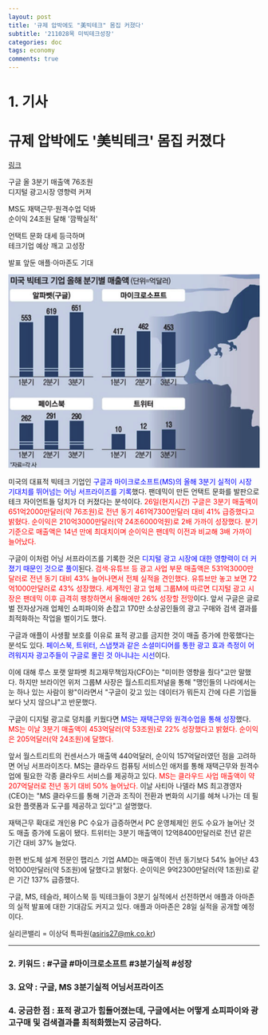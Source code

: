 ```yaml
---
layout: post
title: '규제 압박에도 "美빅테크" 몸집 커졌다'
subtitle: '211028목 미빅테크성장'
categories: doc
tags: economy
comments: true
---
```


# 1. 기사

규제 압박에도 '美빅테크' 몸집 커졌다
==========
[링크](https://news.naver.com/main/read.naver?mode=LPOD&mid=sec&oid=009&aid=0004870585)

구글 올 3분기 매출액 76조원   
디지털 광고시장 영향력 커져   

MS도 재택근무·원격수업 덕봐   
순이익 24조원 달해 '깜짝실적'   

언택트 문화 대세 등극하며   
테크기업 예상 깨고 고성장   

발표 앞둔 애플·아마존도 기대   

<img src="/assets/img/211028Thu_bigtech.png">

미국의 대표적 빅테크 기업인 <span style="color:blue">구글과 마이크로소프트(MS)의 올해 3분기 실적이 시장 기대치를 뛰어넘는 어닝 서프라이즈를 기록</span>했다. 팬데믹이 만든 언택트 문화를 발판으로 테크 자이언트들 덩치가 더 커졌다는 분석이다. <span style="color:red">26일(현지시간) 구글은 3분기 매출액이 651억2000만달러(약 76조원)로 전년 동기 461억7300만달러 대비 41% 급증했다고 밝혔다. 순이익은 210억3000만달러(약 24조6000억원)로 2배 가까이 성장했다. 분기 기준으로 매출액은 14년 만에 최대치이며 순이익은 팬데믹 이전과 비교해 3배 가까이 늘어났다.</span>   

구글이 이처럼 어닝 서프라이즈를 기록한 것은 <span style="color:blue">디지털 광고 시장에 대한 영향력이 더 커졌기 때문인 것으로 풀이</span>된다. <span style="color:red">검색·유튜브 등 광고 사업 부문 매출액은 531억3000만달러로 전년 동기 대비 43% 늘어나면서 전체 실적을 견인했다. 유튜브만 놓고 보면 72억1000만달러로 43% 성장했다. 세계적인 광고 업체 그룹M에 따르면 디지털 광고 시장은 팬데믹 이후 급격히 팽창하면서 올해에만 26% 성장할 전망</span>이다. 앞서 구글은 글로벌 전자상거래 업체인 쇼피파이와 손잡고 170만 소상공인들의 광고 구매와 검색 결과를 최적화하는 작업을 벌이기도 했다.   

구글과 애플이 사생활 보호를 이유로 표적 광고를 금지한 것이 매출 증가에 한몫했다는 분석도 있다. <span style="color:blue">페이스북, 트위터, 스냅챗과 같은 소셜미디어를 통한 광고 효과 측정이 어려워지자 광고주들이 구글로 몰린 것 아니냐는 시선</span>이다.   

이에 대해 루스 포랫 알파벳 최고재무책임자(CFO)는 "미미한 영향을 줬다"고만 말했다. 하지만 브라이언 위저 그룹M 사장은 월스트리트저널을 통해 "맹인들의 나라에서는 눈 하나 있는 사람이 왕"이라면서 "구글이 갖고 있는 데이터가 뭐든지 간에 다른 기업들보다 낫지 않으냐"고 반문했다.   

구글이 디지털 광고로 덩치를 키웠다면 <span style="color:blue">MS는 재택근무와 원격수업을 통해 성장</span>했다. <span style="color:red">MS는 이날 3분기 매출액이 453억달러(약 53조원)로 22% 성장했다고 밝혔다. 순이익은 205억달러(약 24조원)에 달했다.</span>   

앞서 월스트리트의 컨센서스가 매출액 440억달러, 순이익 157억달러였던 점을 고려하면 어닝 서프라이즈다. MS는 클라우드 컴퓨팅 서비스인 애저를 통해 재택근무와 원격수업에 필요한 각종 클라우드 서비스를 제공하고 있다. <span style="color:red">MS는 클라우드 사업 매출액이 약 207억달러로 전년 동기 대비 50% 늘어났다.</span> 이날 사티아 나델라 MS 최고경영자(CEO)는 "MS 클라우드를 통해 기관과 조직이 전환과 변화의 시기를 헤쳐 나가는 데 필요한 플랫폼과 도구를 제공하고 있다"고 설명했다.   

재택근무 확대로 개인용 PC 수요가 급증하면서 PC 운영체제인 윈도 수요가 늘어난 것도 매출 증가에 도움이 됐다. 트위터는 3분기 매출액이 12억8400만달러로 전년 같은 기간 대비 37% 늘었다.   

한편 반도체 설계 전문인 팹리스 기업 AMD는 매출액이 전년 동기보다 54% 늘어난 43억1000만달러(약 5조원)에 달했다고 밝혔다. 순이익은 9억2300만달러(약 1조원)로 같은 기간 137% 급증했다.   

구글, MS, 테슬라, 페이스북 등 빅테크들이 3분기 실적에서 선전하면서 애플과 아마존의 실적 발표에 대한 기대감도 커지고 있다. 애플과 아마존은 28일 실적을 공개할 예정이다.   

실리콘밸리 = 이상덕 특파원(asiris27@mk.co.kr)
* * *

### 2. 키워드 : \#구글 \#마이크로소프트 \#3분기실적 \#성장
### 3. 요약 : 구글, MS 3분기실적 어닝서프라이즈
### 4. 궁금한 점 : 표적 광고가 힘들어졌는데, 구글에서는 어떻게 쇼피파이와 광고구매 및 검색결과를 최적화했는지 궁금하다.
